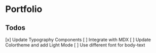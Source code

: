# Portfolio

## Todos

[x] Update Typography Components
[ ] Integrate with MDX
[ ] Update Colortheme and add Light Mode
[ ] Use different font for body-text
